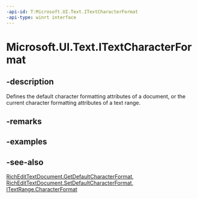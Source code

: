 ```yaml
---
-api-id: T:Microsoft.UI.Text.ITextCharacterFormat
-api-type: winrt interface
---
```


<!-- Interface syntax.
public interface ITextCharacterFormat : 
-->

# Microsoft.UI.Text.ITextCharacterFormat

## -description
Defines the default character formatting attributes of a document, or the current character formatting attributes of a text range.

## -remarks

## -examples

## -see-also
[RichEditTextDocument.GetDefaultCharacterFormat](richedittextdocument_getdefaultcharacterformat_1941781921.md), [RichEditTextDocument.SetDefaultCharacterFormat](richedittextdocument_setdefaultcharacterformat_105666594.md), [ITextRange.CharacterFormat](itextrange_characterformat.md)
